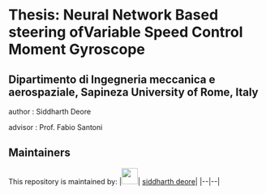 # Thesis: Neural Network Based steering ofVariable Speed Control Moment Gyroscope
## Dipartimento di Ingegneria meccanica e aerospaziale, Sapineza University of Rome, Italy

author  : Siddharth Deore

advisor : Prof. Fabio Santoni


## Maintainers
This repository is maintained by:
|<img src="https://github.com/siddharthdeore.png" width="32">| [siddharth deore](https://github.com/siddharthdeore)|
|--|--|
